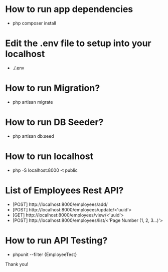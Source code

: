 # How to run app dependencies

- php composer install

# Edit the .env file to setup into your localhost
- ./.env

# How to run Migration?

- php artisan migrate

# How to run DB Seeder?

- php artisan db:seed

# How to run localhost

- php -S localhost:8000 -t public

# List of Employees Rest API?

- [POST] http://localhost:8000/employees/add/
- [POST] http://localhost:8000/employees/update/<'uuid'>
- [GET] http://localhost:8000/employees/view/<'uuid'>
- [POST] http://localhost:8000/employees/list/<'Page Number (1, 2, 3...)'>

# How to run API Testing?

- phpunit --filter {EmployeeTest}

Thank you!
